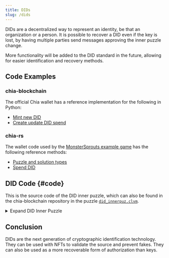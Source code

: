 ```yaml
---
title: DIDs
slug: /dids
---
```


DIDs are a decentralized way to represent an identity, be that an organization or a person. It is possible to recover a DID even if the key is lost, by having multiple parties send messages approving the inner puzzle change.

More functionality will be added to the DID standard in the future, allowing for easier identification and recovery methods.

## Code Examples

### chia-blockchain

The official Chia wallet has a reference implementation for the following in Python:

- [Mint new DID](https://github.com/Chia-Network/chia-blockchain/blob/010cedf83718aa8e4d97da76f892fe69387a5d82/chia/wallet/did_wallet/did_wallet.py#L1217)
- [Create update DID spend](https://github.com/Chia-Network/chia-blockchain/blob/010cedf83718aa8e4d97da76f892fe69387a5d82/chia/wallet/did_wallet/did_wallet.py#L534)

### chia-rs

The wallet code used by the [MonsterSprouts example game](https://github.com/Chia-Network/MonsterSprouts) has the following reference methods:

- [Puzzle and solution types](https://github.com/Chia-Network/chia_rs/blob/wallet-dev/chia-primitives/src/primitives/did.rs)
- [Spend DID](https://github.com/Chia-Network/chia_rs/blob/2334c842f694444da317fa7432f308f159f62d70/chia-wallet/src/wallet.rs#L1148)

## DID Code {#code}

This is the source code of the DID inner puzzle, which can also be found in the chia-blockchain repository in the puzzle [`did_innerpuz.clvm`](https://github.com/Chia-Network/chia-blockchain/blob/164fd158c8626893bc45ba00b87ae69d2ab5f8b7/chia/wallet/puzzles/did_innerpuz.clvm).

<details>
  <summary>Expand DID Inner Puzzle</summary>

```chialisp title="did_innerpuz.clvm"
; The DID innerpuzzle is designed to sit inside the singleton layer and provide functionality related to being an identity.
; At the moment the two pieces of functionality are recovery and message creation.
; A DID's ID is it's Singleton ID
; Recovery is based around having a list of known other DIDs which can send messages approving you change the innerpuzzle of your DID singleton

(mod
  (
  INNER_PUZZLE  ; Standard P2 inner puzzle, used to record the ownership of the DID.
  RECOVERY_DID_LIST_HASH  ; the list of DIDs that can send messages to you for recovery we store only the hash so that we don't have to reveal every time we make a message spend
  NUM_VERIFICATIONS_REQUIRED  ; how many of the above list are required for a recovery
  SINGLETON_STRUCT  ; my singleton_struct, formerly a Truth - ((SINGLETON_MOD_HASH, (LAUNCHER_ID, LAUNCHER_PUZZLE_HASH)))
  METADATA ; Customized metadata, e.g KYC info
  mode  ; this indicates which spend mode we want. 0. Recovery mode 1. Run INNER_PUZZLE with p2_solution
  my_amount_or_inner_solution  ; In mode 0, we use this to recover our coin and assert it is our actual amount
                             ; In mode 1 this is the solution of the inner P2 puzzle, only required in the create message mode and transfer mode.
  new_inner_puzhash  ; In recovery mode, this will be the new wallet DID puzzle hash
  parent_innerpuzhash_amounts_for_recovery_ids  ; during a recovery we need extra information about our recovery list coins
  pubkey  ; this is the new pubkey used for a recovery
  recovery_list_reveal  ; this is the reveal of the stored list of DIDs approved for recovery
  my_id  ; my coin ID
  )
  ;message is the new puzzle in the recovery and standard spend cases

  ;MOD_HASH, MY_PUBKEY, RECOVERY_DID_LIST_HASH are curried into the puzzle
  ;EXAMPLE SOLUTION (0xcafef00d 0x12341234 0x923bf9a7856b19d335a65f12d68957d497e1f0c16c0e14baf6d120e60753a1ce 2 1 100 (q "source code") 0xdeadbeef 0xcafef00d ((0xdadadada 0xdad5dad5 200) () (0xfafafafa 0xfaf5faf5 200)) 0xfadeddab (0x22222222 0x33333333 0x44444444))

  (include condition_codes.clvm)
  (include curry-and-treehash.clinc)

  ; takes a lisp tree and returns the hash of it
  (defun sha256tree1 (TREE)
      (if (l TREE)
          (sha256 2 (sha256tree1 (f TREE)) (sha256tree1 (r TREE)))
          (sha256 1 TREE)
      )
  )

  ; recovery message module - gets values curried in to make the puzzle
  (defun make_message_puzzle (recovering_coin newpuz pubkey)
    (qq (q . (((unquote CREATE_COIN_ANNOUNCEMENT) (unquote recovering_coin)) ((unquote AGG_SIG_UNSAFE) (unquote pubkey) (unquote newpuz)))))
  )

  ; this function creates the assert announcement for each message coin approving a recovery
  (defun-inline create_consume_message (coin_id my_id new_innerpuz pubkey)
    (list ASSERT_COIN_ANNOUNCEMENT (sha256 (sha256 coin_id (sha256tree1 (make_message_puzzle my_id new_innerpuz pubkey))) my_id))
  )

  ; this function calculates a coin ID given the inner puzzle and singleton information
  (defun create_coin_ID_for_recovery (SINGLETON_STRUCT launcher_id parent innerpuzhash amount)
    (sha256 parent (calculate_full_puzzle_hash (c (f SINGLETON_STRUCT) (c launcher_id (r (r SINGLETON_STRUCT)))) innerpuzhash) amount)
  )


  ; return the full puzzlehash for a singleton with the innerpuzzle curried in
  ; puzzle-hash-of-curried-function is imported from curry-and-treehash.clinc
  (defun-inline calculate_full_puzzle_hash (SINGLETON_STRUCT inner_puzzle_hash)
     (puzzle-hash-of-curried-function (f SINGLETON_STRUCT)
                                      inner_puzzle_hash
                                      (sha256tree1 SINGLETON_STRUCT)
     )
  )

  ; this loops over our identities to check list, and checks if we have been given parent information for this identity
  ; the reason for this is because we might only require 3/5 of the IDs give approval messages for a recovery
  ; if we have the information for an identity then we create a consume message using that information

  (defun check_messages_from_identities (SINGLETON_STRUCT num_verifications_required identities my_id  new_puz parent_innerpuzhash_amounts_for_recovery_ids pubkey num_verifications)
    (if identities
      (if (f parent_innerpuzhash_amounts_for_recovery_ids)
        ; if we have parent information then we should create a consume coin condition
        (c
          (create_consume_message
            ; create coin_id from DID
            (create_coin_ID_for_recovery
              SINGLETON_STRUCT
              (f identities)
              (f (f parent_innerpuzhash_amounts_for_recovery_ids))
              (f (r (f parent_innerpuzhash_amounts_for_recovery_ids)))
              (f (r (r (f parent_innerpuzhash_amounts_for_recovery_ids)))))
            my_id
            new_puz
            pubkey
          )
          (check_messages_from_identities
            SINGLETON_STRUCT
            num_verifications_required
            (r identities)
            my_id
            new_puz
            (r parent_innerpuzhash_amounts_for_recovery_ids)
            pubkey
            (+ num_verifications 1)
          )
        )
        ; if no parent information found for this identity, move on to next in list
        (check_messages_from_identities
          SINGLETON_STRUCT
          (r identities)
          my_id
          new_puz
          (r parent_innerpuzhash_amounts_for_recovery_ids)
          pubkey
          num_verifications
        )
      )
      ;if we're out of identites to check for, check we have enough
      (if (> num_verifications (- num_verifications_required 1))
        (list (list AGG_SIG_UNSAFE pubkey new_puz) )
        (x)
      )
    )
  )

  ;Spend modes:
  ;0 = recovery
  ;1 = run the INNER_PUZZLE

  ;MAIN
  (if mode
    ; mode 1 - run INNER_PUZZLE
    (a INNER_PUZZLE my_amount_or_inner_solution)

    ; mode 0 - recovery
    (if (all (= (sha256tree1 recovery_list_reveal) RECOVERY_DID_LIST_HASH) (> NUM_VERIFICATIONS_REQUIRED 0))
      (c (list ASSERT_MY_AMOUNT my_amount_or_inner_solution)
        (c (list CREATE_COIN new_inner_puzhash my_amount_or_inner_solution (list new_inner_puzhash))
            (c (list ASSERT_MY_COIN_ID my_id)
                (check_messages_from_identities SINGLETON_STRUCT NUM_VERIFICATIONS_REQUIRED recovery_list_reveal my_id new_inner_puzhash parent_innerpuzhash_amounts_for_recovery_ids pubkey 0)
            )
        )
      )
      (x)
    )
  )
)
```

</details>

## Conclusion

DIDs are the next generation of cryptographic identification technology. They can be used with NFTs to validate the source and prevent fakes. They can also be used as a more recoverable form of authorization than keys.

